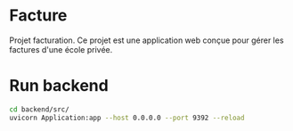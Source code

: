 # Facture
Projet facturation. Ce projet est une application web conçue pour gérer les factures d'une école privée.

# Run backend

```bash
cd backend/src/
uvicorn Application:app --host 0.0.0.0 --port 9392 --reload
```